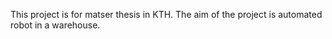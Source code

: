 This project is for matser thesis in KTH. The aim of the project is automated robot in a warehouse.
